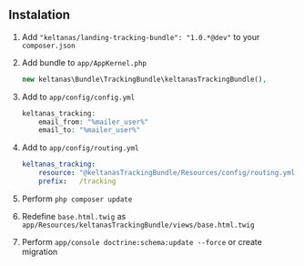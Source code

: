 ## Instalation

1. Add `"keltanas/landing-tracking-bundle": "1.0.*@dev"` to your `composer.json`

2. Add bundle to `app/AppKernel.php`

    ``` php
    new keltanas\Bundle\TrackingBundle\keltanasTrackingBundle(),
    ```

3. Add to `app/config/config.yml`

    ``` php
    keltanas_tracking:
        email_from: "%mailer_user%"
        email_to: "%mailer_user%"
    ```

4. Add to `app/config/routing.yml`

    ``` yml
    keltanas_tracking:
        resource: "@keltanasTrackingBundle/Resources/config/routing.yml"
        prefix:   /tracking
    ```

5. Perform `php composer update`

6. Redefine `base.html.twig` as `app/Resources/keltanasTrackingBundle/views/base.html.twig`

7. Perform `app/console doctrine:schema:update --force` or create migration
